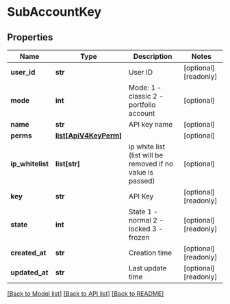 # SubAccountKey

## Properties
Name | Type | Description | Notes
------------ | ------------- | ------------- | -------------
**user_id** | **str** | User ID | [optional] [readonly] 
**mode** | **int** | Mode: 1 - classic 2 - portfolio account | [optional] 
**name** | **str** | API key name | [optional] 
**perms** | [**list[ApiV4KeyPerm]**](ApiV4KeyPerm.md) |  | [optional] 
**ip_whitelist** | **list[str]** | ip white list (list will be removed if no value is passed) | [optional] 
**key** | **str** | API Key | [optional] [readonly] 
**state** | **int** | State 1 - normal 2 - locked 3 - frozen | [optional] [readonly] 
**created_at** | **str** | Creation time | [optional] [readonly] 
**updated_at** | **str** | Last update time | [optional] [readonly] 

[[Back to Model list]](../README.md#documentation-for-models) [[Back to API list]](../README.md#documentation-for-api-endpoints) [[Back to README]](../README.md)


